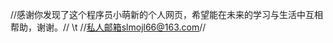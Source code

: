 //感谢你发现了这个程序员小萌新的个人网页，希望能在未来的学习与生活中互相帮助，谢谢。//
\t
//私人邮箱slmojl66@163.com//

<!---
haisemanto/haisemanto is a ✨ special ✨ repository because its `README.md` (this file) appears on your GitHub profile.
You can click the Preview link to take a look at your changes.
--->
